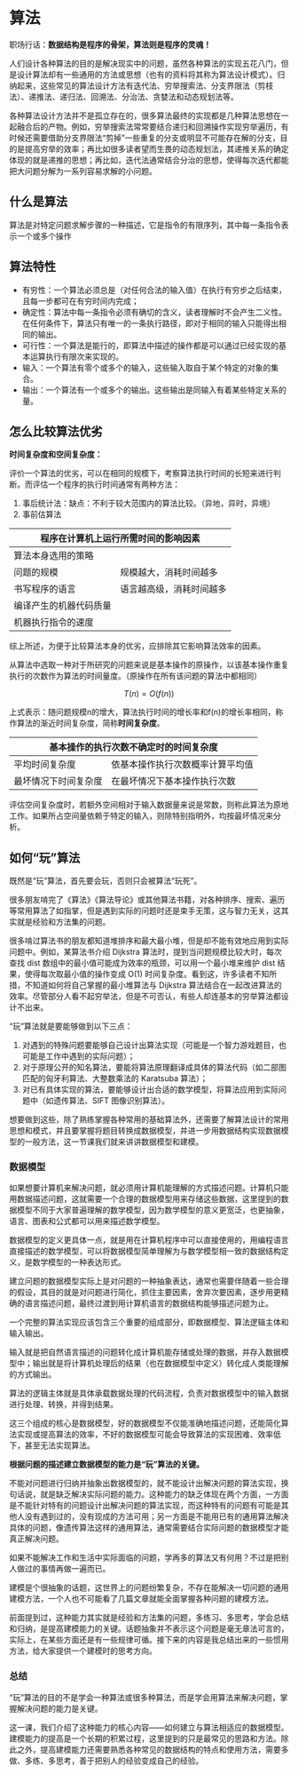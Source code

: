 
# 算法

职场行话：**数据结构是程序的骨架，算法则是程序的灵魂！**

人们设计各种算法的目的是解决现实中的问题，虽然各种算法的实现五花八门，但是设计算法却有一些通用的方法或思想（也有的资料将其称为算法设计模式）。归纳起来，这些常见的算法设计方法有迭代法、穷举搜索法、分支界限法（剪枝法）、递推法、递归法、回溯法、分治法、贪婪法和动态规划法等。

各种算法设计方法并不是孤立存在的，很多算法最终的实现都是几种算法思想在一起融合后的产物。例如，穷举搜索法常常要结合递归和回溯操作实现穷举遍历，有时候还需要借助分支界限法“剪掉”一些重复的分支或明显不可能存在解的分支，目的是提高穷举的效率；再比如很多读者望而生畏的动态规划法，其递推关系的确定体现的就是递推的思想；再比如，迭代法通常结合分治的思想，使得每次迭代都能把大问题分解为一系列容易求解的小问题。

## 什么是算法

算法是对特定问题求解步骤的一种描述，它是指令的有限序列，其中每一条指令表示一个或多个操作

## 算法特性

- 有穷性：一个算法必须总是（对任何合法的输入值）在执行有穷步之后结束，且每一步都可在有穷时间内完成；
- 确定性：算法中每一条指令必须有确切的含义，读者理解时不会产生二义性。在任何条件下，算法只有唯一的一条执行路径，即对于相同的输入只能得出相同的输出。
- 可行性：一个算法是能行的，即算法中描述的操作都是可以通过已经实现的基本运算执行有限次来实现的。
- 输入：一个算法有零个或多个的输入，这些输入取自于某个特定的对象的集合。
- 输出：一个算法有一个或多个的输出。这些输出是同输入有着某些特定关系的量。

## 怎么比较算法优劣

**时间复杂度和空间复杂度：**

评价一个算法的优劣，可以在相同的规模下，考察算法执行时间的长短来进行判断。而评估一个程序的执行时间通常有两种方法：

1. 事后统计法：缺点：不利于较大范围内的算法比较。（异地，异时，异境）
2. 事前估算法

<table>
<thead>
<tr>
<th colspan="2">程序在计算机上运行所需时间的影响因素</th>
</tr>
</thead>
<tbody>
<tr>
<td>算法本身选用的策略</td>
<td></td>
</tr>
<tr>
<td>问题的规模</td>
<td>规模越大，消耗时间越多</td>
</tr>
<tr>
<td>书写程序的语言</td>
<td>语言越高级，消耗时间越多</td>
</tr>
<tr>
<td>编译产生的机器代码质量</td>
<td></td>
</tr>
<tr>
<td>机器执行指令的速度</td>
<td></td>
</tr>
</tbody>
</table>

综上所述，为便于比较算法本身的优劣，应排除其它影响算法效率的因素。

从算法中选取一种对于所研究的问题来说是基本操作的原操作，以该基本操作重复执行的次数作为算法的时间量度。（原操作在所有该问题的算法中都相同）

$$T(n)=O(f(n))$$

上式表示：随问题规模n的增大，算法执行时间的增长率和f(n)的增长率相同，称作算法的渐近时间复杂度，简称**时间复杂度**。

<table>
<thead>
<tr>
<th colspan="2">基本操作的执行次数不确定时的时间复杂度</th>
</tr>
</thead>
<tbody>
<tr>
<td>平均时间复杂度</td>
<td>依基本操作执行次数概率计算平均值</td>
</tr>
<tr>
<td>最坏情况下时间复杂度</td>
<td>在最坏情况下基本操作执行次数</td>
</tr>
</tbody>
</table>

评估空间复杂度时，若额外空间相对于输入数据量来说是常数，则称此算法为原地工作。如果所占空间量依赖于特定的输入，则除特别指明外，均按最坏情况来分析。

## 如何“玩”算法

既然是“玩”算法，首先要会玩，否则只会被算法“玩死”。

很多朋友啃完了《算法》《算法导论》或其他算法书籍，对各种排序、搜索、遍历等常用算法了如指掌，但是遇到实际的问题时还是束手无策，这与智力无关，这其实就是经验和方法集的问题。

很多啃过算法书的朋友都知道堆排序和最大最小堆，但是却不能有效地应用到实际问题中。例如，某算法书介绍 Dijkstra 算法时，提到当问题规模比较大时，每次查找 dist 数组中的最小值可能成为效率的瓶颈，可以用一个最小堆来维护 dist 结果，使得每次取最小值的操作变成 O(1) 时间复杂度。看到这，许多读者不知所措，不知道如何将自己掌握的最小堆算法与 Dijkstra 算法结合在一起改进算法的效率。尽管部分人看不起穷举法，但是不可否认，有些人却连基本的穷举算法都设计不出来。

“玩”算法就是要能够做到以下三点：

1. 对遇到的特殊问题要能够自己设计出算法实现（可能是一个智力游戏题目，也可能是工作中遇到的实际问题）；
2. 对于原理公开的知名算法，要能将算法原理翻译成具体的算法代码（如二部图匹配的匈牙利算法、大整数乘法的 Karatsuba 算法）；
3. 对已有具体实现的算法，要能够设计出合适的数学模型，将算法应用到实际问题中（如遗传算法、SIFT 图像识别算法）。

想要做到这些，除了熟练掌握各种常用的基础算法外，还需要了解算法设计的常用思想和模式，并且要掌握将题目转换成数据模型，并进一步用数据结构实现数据模型的一般方法，这一节课我们就来讲讲数据模型和建模。

### 数据模型

如果想要计算机来解决问题，就必须用计算机能理解的方式描述问题。计算机只能用数据描述问题，这就需要一个合理的数据模型用来存储这些数据，这里提到的数据模型不同于大家普遍理解的数学模型，因为数学模型的意义更宽泛，也更抽象，语言、图表和公式都可以用来描述数学模型。

数据模型的定义更具体一点，就是用在计算机程序中可以直接使用的，用编程语言直接描述的数学模型，可以将数据模型简单理解为与数学模型相一致的数据结构定义，是数学模型的一种表达形式。

建立问题的数据模型实际上是对问题的一种抽象表达，通常也需要伴随着一些合理的假设，其目的就是对问题进行简化，抓住主要因素，舍弃次要因素，逐步用更精确的语言描述问题，最终过渡到用计算机语言的数据结构能够描述问题为止。

一个完整的算法实现应该包含三个重要的组成部分，即数据模型、算法逻辑主体和输入输出。

输入就是把自然语言描述的问题转化成计算机能存储或处理的数据，并存入数据模型中；输出就是将计算机处理后的结果（也在数据模型中定义）转化成人类能理解的方式输出。

算法的逻辑主体就是具体承载数据处理的代码流程，负责对数据模型中的输入数据进行处理、转换，并得到结果。

这三个组成的核心是数据模型，好的数据模型不仅能准确地描述问题，还能简化算法实现或提高算法的效率，不好的数据模型可能会导致算法的实现困难、效率低下，甚至无法实现算法。

<b>根据问题的描述建立数据模型的能力是“玩”算法的关键。</b>

不能对问题进行归纳并抽象出数据模型的，就不能设计出解决问题的算法实现，换句话说，就是缺乏解决实际问题的能力。这种能力的缺乏体现在两个方面，一方面是不能针对特有的问题设计出解决问题的算法实现，而这种特有的问题有可能是其他人没有遇到过的，没有现成的方法可用；另一方面是不能用已有的通用算法解决具体的问题，像遗传算法这样的通用算法，通常需要结合实际问题的数据模型才能真正解决问题。

如果不能解决工作和生活中实际面临的问题，学再多的算法又有何用？不过是把别人做过的事情再做一遍而已。

建模是个很抽象的话题，这世界上的问题纷繁复杂，不存在能解决一切问题的通用建模方法，一个人也不可能看了几篇文章就能全面掌握各种问题的建模方法。

前面提到过，这种能力其实就是经验和方法集的问题，多练习、多思考，学会总结和归纳，是提高建模能力的关键。话题抽象并不表示这个问题是毫无章法可言的，实际上，在某些方面还是有一些规律可循。接下来的内容是我总结出来的一些惯用方法，给大家提供一个建模时的思考方向。

### 总结

“玩”算法的目的不是学会一种算法或很多种算法，而是学会用算法来解决问题，掌握解决问题的能力是关键。

这一课，我们介绍了这种能力的核心内容——如何建立与算法相适应的数据模型。建模能力的提高是一个长期的积累过程，这里提到的只是最常见的思路和方法。除此之外，提高建模能力还需要熟悉各种常见的数据结构的特点和使用方法，需要多做、多练、多思考，善于把别人的经验变成自己的经验。
